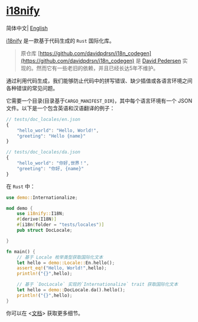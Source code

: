 # [i18nify](https://github.com/kingzcheung/i18nify)
简体中文| [English](./README.md)

[i18nify](https://github.com/kingzcheung/i18nify) 是一款基于代码生成的 `Rust` 国际化库。

> 原仓库 [https://github.com/davidpdrsn/i18n_codegen](https://github.com/davidpdrsn/i18n_codegen) 是 [David Pedersen](https://github.com/davidpdrsn) 实现的。然而它有一些老旧的依赖，并且已经长达5年不维护。

通过利用代码生成，我们能够防止代码中的拼写错误、缺少插值或各语言环境之间各种错误的常见问题。

它需要一个目录(目录基于`CARGO_MANIFEST_DIR`)，其中每个语言环境有一个 JSON 文件。以下是一个包含英语和汉语翻译的例子：

```javascript
// tests/doc_locales/en.json
{
    "hello_world": "Hello, World!",
    "greeting": "Hello {name}"
}

// tests/doc_locales/da.json
{
    "hello_world": "你好,世界！",
    "greeting": "你好, {name}"
}
```
在 `Rust` 中：
```rust
use demo::Internationalize;

mod demo {
    use i18nify::I18N;
    #[derive(I18N)]
    #[i18n(folder = "tests/locales")]
    pub struct DocLocale;

}

fn main() {
    // 基于 Locale 枚举类型获取国际化文本
    let hello = demo::Locale::En.hello();
    assert_eq!("Hello, World!",hello);
    println!("{}",hello);

    // 基于 `DocLocale` 实现的`Internationalize` trait 获取国际化文本
    let hello = demo::DocLocale.da().hello();
    println!("{}",hello);
}

```

你可以在 <[文档](https://docs.rs/i18nify)> 获取更多细节。
